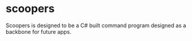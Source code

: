 # scoopers
Scoopers is designed to be a C# built command program designed as a backbone for future apps.
